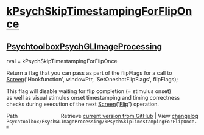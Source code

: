 # [kPsychSkipTimestampingForFlipOnce](kPsychSkipTimestampingForFlipOnce)
## [Psychtoolbox](Psychtoolbox)[PsychGLImageProcessing](PsychGLImageProcessing)

rval = kPsychSkipTimestampingForFlipOnce  
  
Return a flag that you can pass as part of the flipFlags for a call to  
[Screen](Screen)('Hookfunction', windowPtr, 'SetOneshotFlipFlags', flipFlags);  
  
This flag will disable waiting for flip completion (= stimulus onset)  
as well as visual stimulus onset timestamping and timing correctness  
checks during execution of the next [Screen](Screen)('[Flip](Flip)') operation.  
  




<div class="code_header" style="text-align:right;">
  <span style="float:left;">Path&nbsp;&nbsp;</span> <span class="counter">Retrieve <a href=
  "https://raw.github.com/Psychtoolbox-3/Psychtoolbox-3/beta/Psychtoolbox/PsychGLImageProcessing/kPsychSkipTimestampingForFlipOnce.m">current version from GitHub</a> | View <a href=
  "https://github.com/Psychtoolbox-3/Psychtoolbox-3/commits/beta/Psychtoolbox/PsychGLImageProcessing/kPsychSkipTimestampingForFlipOnce.m">changelog</a></span>
</div>
<div class="code">
  <code>Psychtoolbox/PsychGLImageProcessing/kPsychSkipTimestampingForFlipOnce.m</code>
</div>

